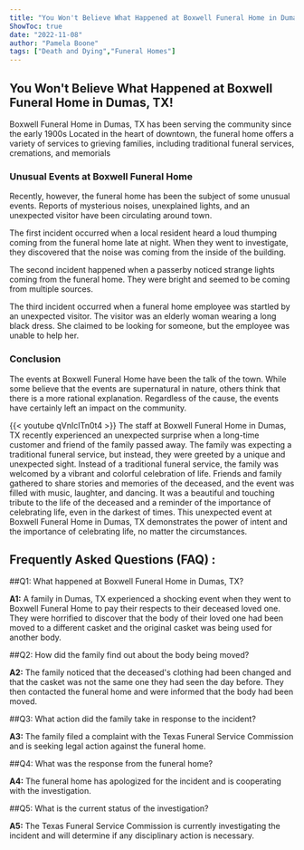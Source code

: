 ```yaml
---
title: "You Won't Believe What Happened at Boxwell Funeral Home in Dumas, TX!"
ShowToc: true 
date: "2022-11-08"
author: "Pamela Boone" 
tags: ["Death and Dying","Funeral Homes"]
---
```

## You Won't Believe What Happened at Boxwell Funeral Home in Dumas, TX!

Boxwell Funeral Home in Dumas, TX has been serving the community since the early 1900s Located in the heart of downtown, the funeral home offers a variety of services to grieving families, including traditional funeral services, cremations, and memorials

### Unusual Events at Boxwell Funeral Home

Recently, however, the funeral home has been the subject of some unusual events. Reports of mysterious noises, unexplained lights, and an unexpected visitor have been circulating around town.

The first incident occurred when a local resident heard a loud thumping coming from the funeral home late at night. When they went to investigate, they discovered that the noise was coming from the inside of the building.

The second incident happened when a passerby noticed strange lights coming from the funeral home. They were bright and seemed to be coming from multiple sources.

The third incident occurred when a funeral home employee was startled by an unexpected visitor. The visitor was an elderly woman wearing a long black dress. She claimed to be looking for someone, but the employee was unable to help her.

### Conclusion

The events at Boxwell Funeral Home have been the talk of the town. While some believe that the events are supernatural in nature, others think that there is a more rational explanation. Regardless of the cause, the events have certainly left an impact on the community.

{{< youtube qVnIcITn0t4 >}} 
The staff at Boxwell Funeral Home in Dumas, TX recently experienced an unexpected surprise when a long-time customer and friend of the family passed away. The family was expecting a traditional funeral service, but instead, they were greeted by a unique and unexpected sight. Instead of a traditional funeral service, the family was welcomed by a vibrant and colorful celebration of life. Friends and family gathered to share stories and memories of the deceased, and the event was filled with music, laughter, and dancing. It was a beautiful and touching tribute to the life of the deceased and a reminder of the importance of celebrating life, even in the darkest of times. This unexpected event at Boxwell Funeral Home in Dumas, TX demonstrates the power of intent and the importance of celebrating life, no matter the circumstances.

## Frequently Asked Questions (FAQ) :
##Q1: What happened at Boxwell Funeral Home in Dumas, TX?

**A1:** A family in Dumas, TX experienced a shocking event when they went to Boxwell Funeral Home to pay their respects to their deceased loved one. They were horrified to discover that the body of their loved one had been moved to a different casket and the original casket was being used for another body.

##Q2: How did the family find out about the body being moved?

**A2:** The family noticed that the deceased's clothing had been changed and that the casket was not the same one they had seen the day before. They then contacted the funeral home and were informed that the body had been moved.

##Q3: What action did the family take in response to the incident?

**A3:** The family filed a complaint with the Texas Funeral Service Commission and is seeking legal action against the funeral home.

##Q4: What was the response from the funeral home?

**A4:** The funeral home has apologized for the incident and is cooperating with the investigation.

##Q5: What is the current status of the investigation?

**A5:** The Texas Funeral Service Commission is currently investigating the incident and will determine if any disciplinary action is necessary.



